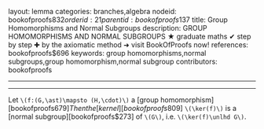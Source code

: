 layout: lemma
categories: branches,algebra
nodeid: bookofproofs$832
orderid: 21
parentid: bookofproofs$137
title: Group Homomorphisms and Normal Subgroups
description: GROUP HOMOMORPHISMS AND NORMAL SUBGROUPS ★ graduate maths ✔ step by step ✚ by the axiomatic method ➜ visit BookOfProofs now!
references: bookofproofs$696
keywords: group homomorphisms,normal subgroups,group homomorphism,normal subgroup
contributors: bookofproofs

---


---

Let `\(f:(G,\ast)\mapsto (H,\cdot)\)` a [group homomorphism][bookofproofs$679] Then the [kernel][bookofproofs$809] `\(\ker(f)\)` is a [normal subgroup][bookofproofs$273] of `\(G\)`, i.e. `\(\ker(f)\unlhd G\)`.
